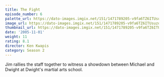 ```yaml
---
title: The Fight
episode_number: 6
palette_url: https://dato-images.imgix.net/151/1471789205-v9fa6TZ6ITUsuzdPYk7iLBGVjyT.jpg?ixlib=rb-1.1.0&ch=DPR%2CWidth&auto=enhance&palette=json
image_url: https://dato-images.imgix.net/151/1471789205-v9fa6TZ6ITUsuzdPYk7iLBGVjyT.jpg?ixlib=rb-1.1.0&ch=DPR%2CWidth&auto=compress%2Cformat&w=500
thumbnail_url: https://dato-images.imgix.net/151/1471789205-v9fa6TZ6ITUsuzdPYk7iLBGVjyT.jpg?ixlib=rb-1.1.0&ch=DPR%2CWidth&auto=enhance&w=500&h=280&fit=crop&fm=jpg
date: '2005-11-01'
weight: 11
rating: 8.1
director: Ken Kwapis
category: Season 2
---
```


Jim rallies the staff together to witness a showdown between Michael and Dwight at Dwight's martial arts school.
